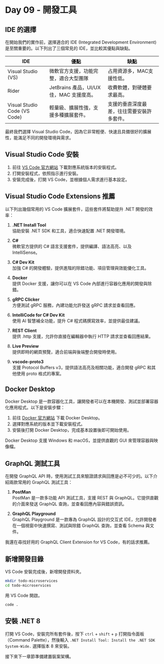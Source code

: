 # Day 09 - 開發工具

## IDE 的選擇

在開始我們的實作前，選擇適合的 IDE (Integrated Development Environment) 是至關重要的。以下列出了三個常見的 IDE，並比較其優點與缺點。

| IDE         | 優點                                              | 缺點                                              |
|-------------|--------------------------------------------------|---------------------------------------------------|
| Visual Studio (VS) | 微軟官方支援，功能完整，適合大型團隊 | 占用資源多，MAC支援性低。                        |
| Rider       | JetBrains 產品，UI/UX 佳，MAC 支援度高。    | 收費軟體，對硬體要求最高。 |
| Visual Studio Code (VS Code) | 輕量級、擴展性強，支援多種擴展套件。| 支援的垂直深度最差，往往需要安裝許多套件。                |

最終我們選擇 Visual Studio Code，因為它非常輕便、快速且具備很好的擴展性，能滿足不同的開發環境與需求。

## Visual Studio Code 安裝

1. 前往 [VS Code 官方網站](https://code.visualstudio.com/) 下載對應系統版本的安裝程式。
2. 打開安裝程式，依照指示進行安裝。
3. 安裝完成後，打開 VS Code，並根據個人需求進行基本設定。

## Visual Studio Code Extensions 推薦

以下列出幾個常用的 VS Code 擴展套件，這些套件將幫助提升 .NET 開發的效率：

1. **.NET Install Tool**  
   協助安裝 .NET SDK 和工具，適合快速配置 .NET 開發環境。

2. **C#**  
   微軟官方提供的 C# 語言支援套件，提供編譯、語法高亮、以及 IntelliSense。

3. **C# Dev Kit**  
   加強 C# 的開發體驗，提供進階的除錯功能、項目管理與效能優化工具。

4. **Docker**  
   提供 Docker 支援，讓你可以在 VS Code 內部進行容器化應用的開發與除錯。

5. **gRPC Clicker**  
   方便測試 gRPC 服務，內建功能允許發送 gRPC 請求並查看回應。

6. **IntelliCode for C# Dev Kit**  
   使用 AI 智慧補全功能，提升 C# 程式碼撰寫效率，並提供最佳建議。

7. **REST Client**  
   提供 .http 支援，允許你直接在編輯器中執行 HTTP 請求並查看回應結果。

8. **Live Preview**  
   提供即時的網頁預覽，適合前端與後端整合開發時使用。

9. **vscode-proto3**  
   支援 Protocol Buffers v3，提供語法高亮及相關功能，適合開發 gRPC 和其他使用 proto 格式的專案。

## Docker Desktop

Docker Desktop 是一款容器化工具，讓開發者可以在本機開發、測試並部署容器化應用程式。以下是安裝步驟：

1. 前往 [Docker 官方網站](https://www.docker.com/products/docker-desktop) 下載 Docker Desktop。
2. 選擇對應系統的版本並下載安裝程式。
3. 安裝後打開 Docker Desktop，完成基本設置後即可開始使用。

Docker Desktop 支援 Windows 和 macOS，並提供直觀的 GUI 來管理容器與映像檔。

## GraphQL 測試工具

在開發 GraphQL API 時，使用測試工具來驗證請求與回應是必不可少的。以下介紹兩款常用的 GraphQL 測試工具：

1. **PostMan**  
   PostMan 是一款多功能 API 測試工具，支援 REST 與 GraphQL。它提供直觀的介面來發送 GraphQL 查詢，並查看回應內容與錯誤資訊。

2. **GraphQL Playground**  
   GraphQL Playground 是一款專為 GraphQL 設計的交互式 IDE，允許開發者在一個視窗中快速撰寫、測試與除錯 GraphQL 查詢，並查看 Schema 與文件。

我還在尋找好用的 GraphQL Client Extension for VS Code，有的話求推薦。

## 新增開發目錄

VS Code 安裝完成後，新增開發資料夾。

```bash
mkdir todo-microservices
cd todo-microservices
```

用 VS Code 開啟。

```bash
code .
```

## 安裝 .NET 8

打開 VS Code，安裝完所有套件後，按下 `ctrl` + `shift` + `p` 打開指令面板（Command Palette），然後輸入 `.NET Install Tool: Install the .NET SDK System-Wide.` 選擇版本 8 來安裝。

接下來下一章節準備建置裝案架構。
